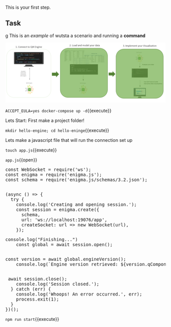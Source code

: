 This is your first step.

## Task

g
This is an _example_ of wutsta a scenario and running a **command**

![Katacoda Logo](hello-engine/assets/Qlik.png)

`ACCEPT_EULA=yes docker-compose up -d`{{execute}}

Lets Start: First make a project folder!

`mkdir hello-engine; cd hello-eninge`{{execute}}

Lets make a javascript file that will run the connection set up

`touch app.js`{{execute}}

`app.js`{{open}}


<pre class="file" data-filename="app.js" data-target="prepend">const WebSocket = require('ws');
const enigma = require('enigma.js');
const schema = require('enigma.js/schemas/3.2.json');

</pre>

<pre class="file" data-filename="app.js" data-target="append">(async () => {
  try {
    console.log('Creating and opening session.');
    const session = enigma.create({
      schema,
      url: 'ws://localhost:19076/app',
      createSocket: url => new WebSocket(url),
    });
</pre>

<pre class="file" data-filename="app.js" data-target="append">console.log("Finishing...")
    const global = await session.open();
</pre>

<pre class="file" data-filename="app.js" data-target="append"> 
const version = await global.engineVersion();
    console.log(`Engine version retrieved: ${version.qComponentVersion}`);
</pre>
<pre class="file" data-filename="app.js" data-target="append"> 
 await session.close();
    console.log('Session closed.');
  } catch (err) {
    console.log('Whoops! An error occurred.', err);
    process.exit(1);
  }
})();
</pre>


`npm run start`{{execute}}